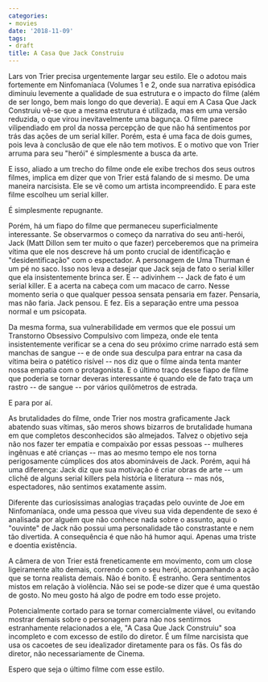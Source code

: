 ```yaml
---
categories:
- movies
date: '2018-11-09'
tags:
- draft
title: A Casa Que Jack Construiu
---
```


Lars von Trier precisa urgentemente largar seu estilo. Ele o adotou mais fortemente em Ninfomaníaca (Volumes 1 e 2, onde sua narrativa episódica diminuiu levemente a qualidade de sua estrutura e o impacto do filme (além de ser longo, bem mais longo do que deveria). E aqui em A Casa Que Jack Construiu vê-se que a mesma estrutura é utilizada, mas em uma versão reduzida, o que virou inevitavelmente uma bagunça. O filme parece vilipendiado em prol da nossa percepção de que não há sentimentos por trás das ações de um serial killer. Porém, esta é uma faca de dois gumes, pois leva à conclusão de que ele não tem motivos. E o motivo que von Trier arruma para seu "herói" é simplesmente a busca da arte.

E isso, aliado a um trecho do filme onde ele exibe trechos dos seus outros filmes, implica em dizer que von Trier está falando de si mesmo. De uma maneira narcisista. Ele se vê como um artista incompreendido. E para este filme escolheu um serial killer.

É simplesmente repugnante.

Porém, há um fiapo do filme que permaneceu superficialmente interessante. Se observarmos o começo da narrativa do seu anti-herói, Jack (Matt Dillon sem ter muito o que fazer) perceberemos que na primeira vítima que ele nos descreve há um ponto crucial de identificação e "desidentificação" com o espectador. A personagem de Uma Thurman é um pé no saco. Isso nos leva a desejar que Jack seja de fato o serial killer que ela insistentemente brinca ser. E -- adivinhem -- Jack de fato é um serial killer. E a acerta na cabeça com um macaco de carro. Nesse momento seria o que qualquer pessoa sensata pensaria em fazer. Pensaria, mas não faria. Jack pensou. E fez. Eis a separação entre uma pessoa normal e um psicopata.

Da mesma forma, sua vulnerabilidade em vermos que ele possui um Transtorno Obsessivo Compulsivo com limpeza, onde ele tenta insistentemente verificar se a cena do seu próximo crime narrado está sem manchas de sangue -- e de onde sua desculpa para entrar na casa da vítima beira o patético risível -- nos diz que o filme ainda tenta manter nossa empatia com o protagonista. E o último traço desse fiapo de filme que poderia se tornar deveras interessante é quando ele de fato traça um rastro -- de sangue -- por vários quilômetros de estrada.

E para por aí.

As brutalidades do filme, onde Trier nos mostra graficamente Jack abatendo suas vítimas, são meros shows bizarros de brutalidade humana em que completos desconhecidos são almejados. Talvez o objetivo seja não nos fazer ter empatia e compaixão por essas pessoas -- mulheres ingênuas e até crianças -- mas ao mesmo tempo ele nos torna perigosamente cúmplices dos atos abomináveis de Jack. Porém, aqui há uma diferença: Jack diz que sua motivação é criar obras de arte -- um clichê de alguns serial killers pela história e literatura -- mas nós, espectadores, não sentimos exatamente assim.

Diferente das curiosíssimas analogias traçadas pelo ouvinte de Joe em Ninfomaníaca, onde uma pessoa que viveu sua vida dependente de sexo é analisada por alguém que não conhece nada sobre o assunto, aqui o "ouvinte" de Jack não possui uma personalidade tão constrastante e nem tão divertida. A consequência é que não há humor aqui. Apenas uma triste e doentia existência.

A câmera de von Trier está freneticamente em movimento, com um close ligeiramente alto demais, correndo com o seu herói, acompanhando a ação que se torna realista demais. Não é bonito. É estranho. Gera sentimentos mistos em relação à violência. Não sei se pode-se dizer que é uma questão de gosto. No meu gosto há algo de podre em todo esse projeto.

Potencialmente cortado para se tornar comercialmente viável, ou evitando mostrar demais sobre o personagem para não nos sentirmos estranhamente relacionados a ele, "A Casa Que Jack Construiu" soa incompleto e com excesso de estilo do diretor. É um filme narcisista que usa os cacoetes de seu idealizador diretamente para os fãs. Os fãs do diretor, não necessariamente de Cinema.

Espero que seja o último filme com esse estilo.
